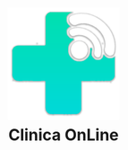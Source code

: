 <div align="center" style="display: flex; flex-direction: column; justify-content: center; align-items: center; height: 100vh;">
    <img src="/public/favicon.png" alt="Logo de la Clínica Online" width="200" height="200">
    <h1 style="margin-top: 10px; font-weight: 700;">Clinica OnLine</h1>
</div>

La Clínica Online es una plataforma integral diseñada para la gestión eficiente de turnos médicos, atención especializada y administración de pacientes. Esta aplicación facilita tanto a pacientes como a especialistas la organización de consultas y tratamientos de salud de manera eficaz y accesible.

## 📋 Descripción General

La Clínica Online dispone de seis consultorios, dos laboratorios físicos y una sala de espera general. Operando de lunes a viernes de 8:00 a 19:00 y sábados de 8:00 a 14:00, la clínica ofrece servicios a través de profesionales de diversas especialidades, quienes atienden a pacientes con turnos solicitados previamente por la web, permitiendo la selección de profesionales o especialidades específicas.

## 💡 Pantallas Principales y Funcionalidades

### Sprint 1

#### Página de Bienvenida 
- Accesos rápidos al login y registro en el sistema.
<img src="https://firebasestorage.googleapis.com/v0/b/clinicaonlinelaboiv-f6b94.firebasestorage.app/o/readme%2Fbienvenido.jpg?alt=media&token=043602f0-f616-4a8c-9e65-d70b154bdb53" alt="Logo de la Clínica Online"  height="200">

#### Registro de Usuarios
- **Pacientes:**
  - Nombre, Apellido, Edad, DNI, Obra Social, Mail, Password.
  - Subida de 2 imágenes para perfil.
- **Especialistas:**
  - Nombre, Apellido, Edad, DNI, Especialidad (con opción de agregar nuevas), Mail, Password.
  - Subida de imagen de perfil.
- Validación de campos según corresponda.

    <img src="https://firebasestorage.googleapis.com/v0/b/clinicaonlinelaboiv-f6b94.firebasestorage.app/o/readme%2Fregistro-clinica.jpg?alt=media&token=baaa89c5-0b38-496e-a945-c65d05a9fa6f" alt="Logo de la Clínica Online"  height="200">
#### Login
- Acceso seguro al sistema con botones de acceso rápido.
- Validación de usuarios: Especialistas requieren aprobación de administrador y verificación de email; Pacientes deben verificar email al registrarse.

    <img src="https://firebasestorage.googleapis.com/v0/b/clinicaonlinelaboiv-f6b94.firebasestorage.app/o/readme%2Flogin-clinica.jpg?alt=media&token=4e0011d8-c3cf-40d8-8bb3-5868173e6149" alt="Logo de la Clínica Online"  height="200">
#### Sección Usuarios (Administrador)
- Visualización y gestión de información de usuarios.
- Habilitación/inhabilitación de acceso para Especialistas.
- Creación de nuevos usuarios, incluyendo Administradores.

    <img src="https://firebasestorage.googleapis.com/v0/b/clinicaonlinelaboiv-f6b94.firebasestorage.app/o/readme%2Fusuarios-admin.jpg?alt=media&token=ff521215-dd48-44f3-8907-02a6ed5e689d" alt="Logo de la Clínica Online"  height="200">
### Sprint 2

#### Mis Turnos

##### Paciente
- Visualización de turnos solicitados con filtro por Especialidad y Especialista.
- Acciones disponibles:
  - Cancelar turno con comentario.
  - Ver reseña si está disponible.
  - Completar encuesta de atención.
  - Calificar atención post-turno.

    <img src="https://firebasestorage.googleapis.com/v0/b/clinicaonlinelaboiv-f6b94.firebasestorage.app/o/readme%2FmisTurnos-usuarios.jpg?alt=media&token=c3ecdb5b-8544-4605-bc8b-9857d9e92538" alt="Logo de la Clínica Online"  height="200">
##### Especialista
- Visualización de turnos asignados con filtro por Especialidad y Paciente.
- Acciones disponibles:
  - Cancelar turno con comentario.
  - Rechazar turno con motivo.
  - Aceptar turno pendiente.
  - Finalizar turno con reseña.
 

    <img src="https://firebasestorage.googleapis.com/v0/b/clinicaonlinelaboiv-f6b94.firebasestorage.app/o/readme%2Fturnos-especialista.jpg?alt=media&token=2f2ebfc1-1ed7-4c16-ab74-99e81e818fd3" alt="Logo de la Clínica Online"  height="200">

#### Solicitar Turno
- Acceso para Pacientes y Administradores.
- Selección de Especialidad y Especialista.
- Elección de día y horario de consulta dentro de los próximos 15 días según disponibilidad.
- Asignación de paciente por Administrador.

    <img src="https://firebasestorage.googleapis.com/v0/b/clinicaonlinelaboiv-f6b94.firebasestorage.app/o/readme%2FsolicitarTurno.jpg?alt=media&token=0edd50db-776c-49c2-aeeb-431e9f0ef18d" alt="Logo de la Clínica Online"  height="200">
#### Mi Perfil
- Visualización y edición de datos de usuario (nombre, apellido, imágenes, etc.).
- **Especialistas:**
  - Gestión de disponibilidad horaria por especialidad.

    <img src="https://firebasestorage.googleapis.com/v0/b/clinicaonlinelaboiv-f6b94.firebasestorage.app/o/readme%2FmiPerfilUsuario.jpg?alt=media&token=78bb1f2d-bbce-4dc1-afc5-09f31cbd1c5f" alt="Logo de la Clínica Online"  height="200">
### Sprint 3

#### Historia Clínica

##### Paciente
- Acceso desde Mi Perfil.
- Registro de atenciones y controles:
  - Datos fijos: Altura, Peso, Temperatura, Presión.
  - Datos dinámicos (hasta tres pares clave-valor personalizables).

##### Administrador
- Acceso desde Sección Usuarios.
- Visualización de historias clínicas de pacientes atendidos al menos una vez por el Especialista.

#### Mejora de Filtro de Turnos
- Búsqueda por cualquier campo del turno, incluyendo datos de la Historia Clínica (datos fijos y dinámicos).

#### Descargas

- **Administrador:** Exportar datos de usuarios a Excel desde Sección Usuarios.
- **Paciente:** Descargar PDF de Historia Clínica con logo de la clínica, título del informe y fecha de emisión.

    <img src="https://firebasestorage.googleapis.com/v0/b/clinicaonlinelaboiv-f6b94.firebasestorage.app/o/readme%2Fhistorial.jpg?alt=media&token=8faea2ad-4dfd-48de-a8a6-a0777512e9ca" alt="Logo de la Clínica Online"  height="200">


### Sprint 4

#### Gráficos y Estadísticas (Administrador)

- **Log de Ingresos:** Registro de acceso al sistema por usuario, día y horario.
- **Cantidad de Turnos por Especialidad.**
- **Cantidad de Turnos por Día.**
- **Cantidad de Turnos Solicitados por Médico en un Lapso de Tiempo.**
- **Cantidad de Turnos Finalizados por Médico en un Lapso de Tiempo.**
- 
<img src="https://firebasestorage.googleapis.com/v0/b/clinicaonlinelaboiv-f6b94.firebasestorage.app/o/readme%2FadminGraficos.jpg?alt=media&token=dbbc1321-f771-4390-ba75-f96f6feff728" alt="Logo de la Clínica Online"  height="200">

- **Correcciones extras.** Filtrar por especialidad para los pacientes
<img src="https://firebasestorage.googleapis.com/v0/b/clinicaonlinelaboiv-f6b94.firebasestorage.app/o/readme%2FmiPerfilUsuarioEspecialidad.jpg?alt=media&token=862300e6-d7a8-4aa3-82d2-da9fb37148bb" alt="Logo de la Clínica Online"  height="200">

#### Descargas de Informes

- Exportación de gráficos e informes en Excel o PDF.

  #### Pipes y Directivas
- **Pipes:**
- fechaFormateada -> Seleccionar fecha del turno
- graficoParaExcel -> Formatea los valores de los gráficos ( turnos ) para el formato de pdf/excel
- diaHorarioPipe -> Formatea la fecha de los logs de cada usuario
- **Directivas:**
- Al cerrar sesión.
- Copiar al clipboard el nombre del dashboard (hover)
- Zoom a la imagen de perfil

